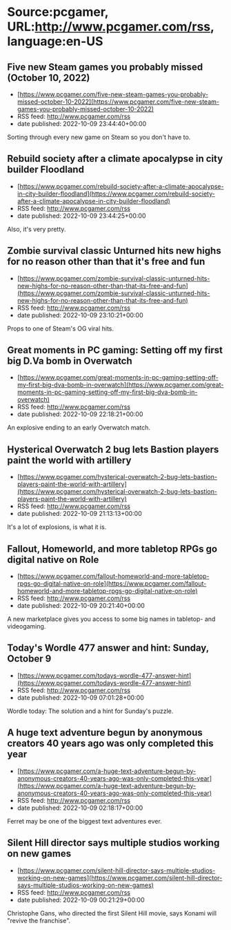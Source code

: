 # Source:pcgamer, URL:http://www.pcgamer.com/rss, language:en-US

## Five new Steam games you probably missed (October 10, 2022)
 - [https://www.pcgamer.com/five-new-steam-games-you-probably-missed-october-10-2022](https://www.pcgamer.com/five-new-steam-games-you-probably-missed-october-10-2022)
 - RSS feed: http://www.pcgamer.com/rss
 - date published: 2022-10-09 23:44:40+00:00

Sorting through every new game on Steam so you don't have to.

## Rebuild society after a climate apocalypse in city builder Floodland
 - [https://www.pcgamer.com/rebuild-society-after-a-climate-apocalypse-in-city-builder-floodland](https://www.pcgamer.com/rebuild-society-after-a-climate-apocalypse-in-city-builder-floodland)
 - RSS feed: http://www.pcgamer.com/rss
 - date published: 2022-10-09 23:44:25+00:00

Also, it's very pretty.

## Zombie survival classic Unturned hits new highs for no reason other than that it's free and fun
 - [https://www.pcgamer.com/zombie-survival-classic-unturned-hits-new-highs-for-no-reason-other-than-that-its-free-and-fun](https://www.pcgamer.com/zombie-survival-classic-unturned-hits-new-highs-for-no-reason-other-than-that-its-free-and-fun)
 - RSS feed: http://www.pcgamer.com/rss
 - date published: 2022-10-09 23:10:21+00:00

Props to one of Steam's OG viral hits.

## Great moments in PC gaming: Setting off my first big D.Va bomb in Overwatch
 - [https://www.pcgamer.com/great-moments-in-pc-gaming-setting-off-my-first-big-dva-bomb-in-overwatch](https://www.pcgamer.com/great-moments-in-pc-gaming-setting-off-my-first-big-dva-bomb-in-overwatch)
 - RSS feed: http://www.pcgamer.com/rss
 - date published: 2022-10-09 22:18:21+00:00

An explosive ending to an early Overwatch match.

## Hysterical Overwatch 2 bug lets Bastion players paint the world with artillery
 - [https://www.pcgamer.com/hysterical-overwatch-2-bug-lets-bastion-players-paint-the-world-with-artillery](https://www.pcgamer.com/hysterical-overwatch-2-bug-lets-bastion-players-paint-the-world-with-artillery)
 - RSS feed: http://www.pcgamer.com/rss
 - date published: 2022-10-09 21:13:13+00:00

It's a lot of explosions, is what it is.

## Fallout, Homeworld, and more tabletop RPGs go digital native on Role
 - [https://www.pcgamer.com/fallout-homeworld-and-more-tabletop-rpgs-go-digital-native-on-role](https://www.pcgamer.com/fallout-homeworld-and-more-tabletop-rpgs-go-digital-native-on-role)
 - RSS feed: http://www.pcgamer.com/rss
 - date published: 2022-10-09 20:21:40+00:00

A new marketplace gives you access to some big names in tabletop- and videogaming.

## Today's Wordle 477 answer and hint: Sunday, October 9
 - [https://www.pcgamer.com/todays-wordle-477-answer-hint](https://www.pcgamer.com/todays-wordle-477-answer-hint)
 - RSS feed: http://www.pcgamer.com/rss
 - date published: 2022-10-09 07:01:28+00:00

Wordle today: The solution and a hint for Sunday's puzzle.

## A huge text adventure begun by anonymous creators 40 years ago was only completed this year
 - [https://www.pcgamer.com/a-huge-text-adventure-begun-by-anonymous-creators-40-years-ago-was-only-completed-this-year](https://www.pcgamer.com/a-huge-text-adventure-begun-by-anonymous-creators-40-years-ago-was-only-completed-this-year)
 - RSS feed: http://www.pcgamer.com/rss
 - date published: 2022-10-09 02:18:17+00:00

Ferret may be one of the biggest text adventures ever.

## Silent Hill director says multiple studios working on new games
 - [https://www.pcgamer.com/silent-hill-director-says-multiple-studios-working-on-new-games](https://www.pcgamer.com/silent-hill-director-says-multiple-studios-working-on-new-games)
 - RSS feed: http://www.pcgamer.com/rss
 - date published: 2022-10-09 00:21:29+00:00

Christophe Gans, who directed the first Silent Hill movie, says Konami will "revive the franchise".

